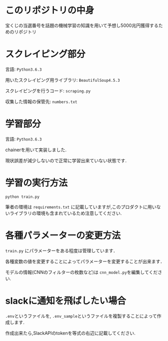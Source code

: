 # このリポジトリの中身

宝くじの当選番号を話題の機械学習の知識を用いて予想し5000兆円獲得するためのリポジトリ

# スクレイピング部分

言語: `Python3.6.3`

用いたスクレイピング用ライブラリ: `BeautifulSoup4.5.3`

スクレイピングを行うコード: `scraping.py`

収集した情報の保管先: `numbers.txt`

# 学習部分

言語: `Python3.6.3`

chainerを用いて実装しました.

現状誤差が減少しないので正常に学習出来ていない状態です.

# 学習の実行方法

`python train.py`

筆者の環境は `requirements.txt` に記載していますが,このプロダクトに用いないライブラリの環境も含まれているため注意してください.

# 各種パラメーターの変更方法

`train.py` にパラメーターをある程度は管理しています．

各種変数の値を変更することによってパラメーターを変更することが出来ます．

モデルの情報(CNNのフィルターの枚数など)は `cnn_model.py`を編集してください.

# slackに通知を飛ばしたい場合

`.env`というファイルを, `.env_sample`というファイルを複製することによって作成します.

作成出来たら,SlackAPIのtokenを等式の右辺に記載してください.
